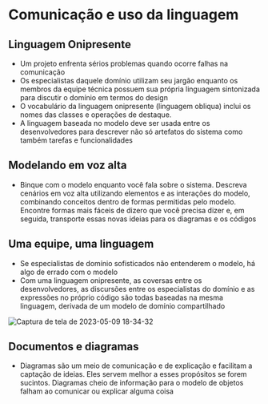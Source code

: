 # Comunicação e uso da linguagem

## Linguagem Onipresente

- Um projeto enfrenta sérios problemas quando ocorre falhas na comunicação
- Os especialistas daquele domínio utilizam seu jargão enquanto os membros da equipe técnica possuem sua própria linguagem sintonizada para discutir o domínio em termos do design
- O vocabulário da linguagem onipresente (linguagem obliqua) inclui os nomes das classes e operações de destaque.
- A linguagem baseada no modelo deve ser usada entre os desenvolvedores para descrever não só artefatos do sistema como também tarefas e funcionalidades

## Modelando em voz alta

- Binque com o modelo enquanto você fala sobre o sistema. Descreva cenários em voz alta utilizando elementos e as interações do modelo, combinando conceitos dentro de formas permitidas pelo modelo. Encontre formas mais fáceis de dizero que você precisa dizer e, em seguida, transporte essas novas ideias para os diagramas e os códigos

## Uma equipe, uma linguagem

- Se especialistas de domínio sofisticados não entenderem o modelo, há algo de errado com o modelo
- Com uma linguagem onipresente, as coversas entre os desenvolvedores, as discursões entre os especialistas do domínio e as expressões no próprio código são todas baseadas na mesma linguagem, derivada de um modelo de domínio compartilhado

![Captura de tela de 2023-05-09 18-34-32](https://github.com/fredsonchaves07/ddd-study/assets/43495376/49f6d9df-33c0-4522-b1cb-d39a167928bd)

## Documentos e diagramas

- Diagramas são um meio de comunicação e de explicação e facilitam a captação de ideias. Eles servem melhor a esses propósitos se forem sucintos. Diagramas cheio de informação para o modelo de objetos falham ao comunicar ou explicar alguma coisa
